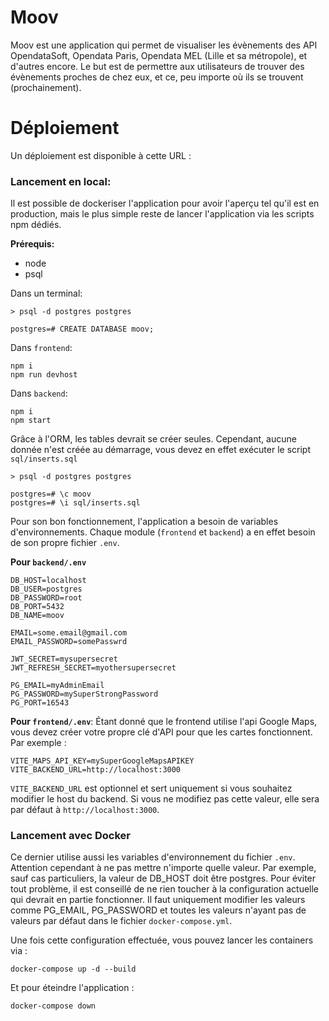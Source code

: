 # Moov
Moov est une application qui permet de visualiser les évènements des API OpendataSoft, Opendata Paris, Opendata MEL (Lille et sa métropole), et d'autres encore. Le but est de permettre aux utilisateurs de trouver des évènements proches de chez eux, et ce, peu importe où ils se trouvent (prochainement). 

# Déploiement

Un déploiement est disponible à cette URL : 

### Lancement en local:

Il est possible de dockeriser l'application pour avoir l'aperçu tel qu'il est en production, mais le plus simple reste de lancer l'application via les scripts npm dédiés.

**Prérequis:** 
- node 
- psql

Dans un terminal:
```
> psql -d postgres postgres

postgres=# CREATE DATABASE moov;
```

Dans `frontend`:
```
npm i
npm run devhost
```

Dans `backend`:
```
npm i
npm start
```

Grâce à l'ORM, les tables devrait se créer seules. Cependant, aucune donnée n'est créée au démarrage, vous devez en effet exécuter le script `sql/inserts.sql`

```
> psql -d postgres postgres

postgres=# \c moov
postgres=# \i sql/inserts.sql
```

Pour son bon fonctionnement, l'application a besoin de variables d'environnements. 
Chaque module (`frontend` et `backend`) a en effet besoin de son propre fichier `.env`.

**Pour `backend/.env`**
```
DB_HOST=localhost
DB_USER=postgres
DB_PASSWORD=root
DB_PORT=5432
DB_NAME=moov

EMAIL=some.email@gmail.com
EMAIL_PASSWORD=somePasswrd

JWT_SECRET=mysupersecret
JWT_REFRESH_SECRET=myothersupersecret

PG_EMAIL=myAdminEmail
PG_PASSWORD=mySuperStrongPassword
PG_PORT=16543
```

**Pour `frontend/.env`**:
Étant donné que le frontend utilise l'api Google Maps, vous devez créer votre propre clé d'API pour que les cartes fonctionnent.
Par exemple : 
```
VITE_MAPS_API_KEY=mySuperGoogleMapsAPIKEY
VITE_BACKEND_URL=http://localhost:3000
```

`VITE_BACKEND_URL` est optionnel et sert uniquement si vous souhaitez modifier le host du backend. Si vous ne modifiez pas cette valeur, elle sera par défaut à `http://localhost:3000`.

### Lancement avec Docker

Ce dernier utilise aussi les variables d'environnement du fichier `.env`.
Attention cependant à ne pas mettre n'importe quelle valeur. Par exemple, sauf cas particuliers, la valeur de DB_HOST doit être postgres. Pour éviter tout problème, il est conseillé de ne rien toucher à la configuration actuelle qui devrait en partie fonctionner. Il faut uniquement modifier les valeurs comme PG_EMAIL, PG_PASSWORD et toutes les valeurs n'ayant pas de valeurs par défaut dans le fichier `docker-compose.yml`.

Une fois cette configuration effectuée, vous pouvez lancer les containers via :
```
docker-compose up -d --build
```
Et pour éteindre l'application :
```
docker-compose down 
```
